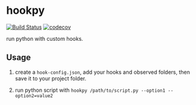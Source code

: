 # hookpy

[![Build Status](https://github.com/FindDefinition/hookpy/workflows/build/badge.svg)](https://github.com/FindDefinition/hookpy/actions?query=workflow%3Abuild)
[![codecov](https://codecov.io/gh/FindDefinition/hookpy/branch/master/graph/badge.svg?token=IO2ONI3AAL)](https://codecov.io/gh/FindDefinition/hookpy)

run python with custom hooks.

## Usage

1. create a ```hook-config.json```, add your hooks and observed folders, then save it to your project folder.

2. run python script with ```hookpy /path/to/script.py --option1 --option2=value2```
